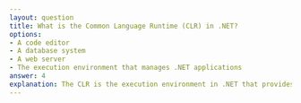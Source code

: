 ```yaml
---
layout: question
title: What is the Common Language Runtime (CLR) in .NET?
options:
- A code editor
- A database system
- A web server
- The execution environment that manages .NET applications
answer: 4
explanation: The CLR is the execution environment in .NET that provides services like memory management, garbage collection, exception handling, type safety, and security. It manages the execution of .NET applications.
---
```

